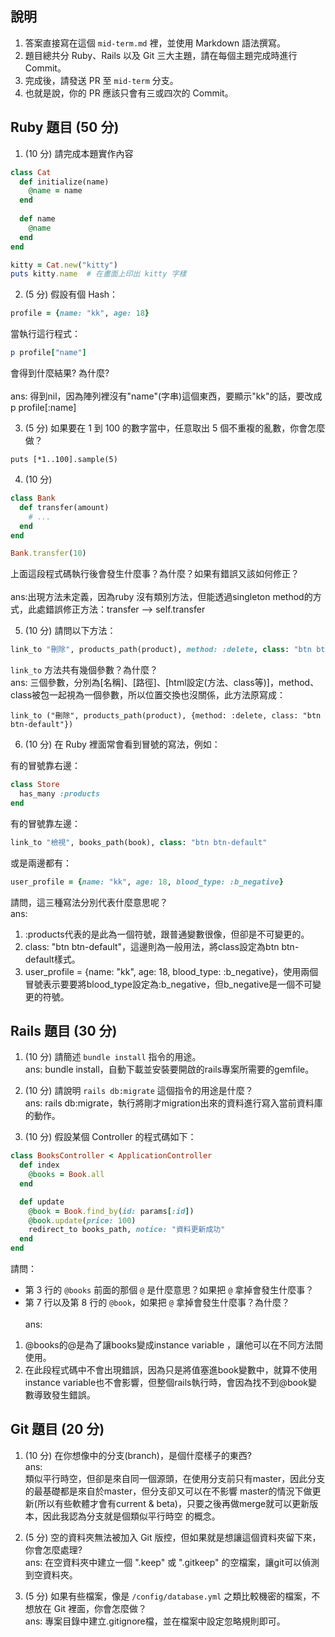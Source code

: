## 說明

1. 答案直接寫在這個 `mid-term.md` 裡，並使用 Markdown 語法撰寫。
1. 題目總共分 Ruby、Rails 以及 Git 三大主題，請在每個主題完成時進行 Commit。
1. 完成後，請發送 PR 至 `mid-term` 分支。
1. 也就是說，你的 PR 應該只會有三或四次的 Commit。

## Ruby 題目 (50 分)

1. (10 分) 請完成本題實作內容

```ruby
class Cat
  def initialize(name)
    @name = name
  end
  
  def name
    @name
  end
end

kitty = Cat.new("kitty")
puts kitty.name  # 在畫面上印出 kitty 字樣
```

2. (5 分) 假設有個 Hash：

```ruby
profile = {name: "kk", age: 18}
```

當執行這行程式：

```ruby
p profile["name"]
```

會得到什麼結果? 為什麼?<br><br>
ans: 得到nil，因為陣列裡沒有"name"(字串)這個東西，要顯示"kk"的話，要改成p profile[:name]<br>

3. (5 分) 如果要在 1 到 100 的數字當中，任意取出 5 個不重複的亂數，你會怎麼做？
```
puts [*1..100].sample(5)
```

4. (10 分)
```ruby
class Bank
  def transfer(amount)
    # ...
  end
end

Bank.transfer(10)
```

上面這段程式碼執行後會發生什麼事？為什麼？如果有錯誤又該如何修正？<br><br>
ans:出現方法未定義，因為ruby 沒有類別方法，但能透過singleton method的方式，此處錯誤修正方法：transfer --> self.transfer

5. (10 分) 請問以下方法：

```ruby
link_to "刪除", products_path(product), method: :delete, class: "btn btn-default"
```

`link_to` 方法共有幾個參數？為什麼？<br>
ans: 三個參數，分別為[名稱]、[路徑]、[html設定(方法、class等)]，method、class被包一起視為一個參數，所以位置交換也沒關係，此方法原寫成：<br>
```
link_to ("刪除", products_path(product), {method: :delete, class: "btn btn-default"})
```
6. (10 分) 在 Ruby 裡面常會看到冒號的寫法，例如：

有的冒號靠右邊：

```ruby
class Store
  has_many :products
end
```

有的冒號靠左邊：

```ruby
link_to "檢視", books_path(book), class: "btn btn-default"
```

或是兩邊都有：

```ruby
user_profile = {name: "kk", age: 18, blood_type: :b_negative}
```

請問，這三種寫法分別代表什麼意思呢？<br>
ans:<br>
1. :products代表的是此為一個符號，跟普通變數很像，但卻是不可變更的。<br>
2. class: "btn btn-default"，這邊則為一般用法，將class設定為btn btn-default樣式。<br>
3. user_profile = {name: "kk", age: 18, blood_type: :b_negative}，使用兩個冒號表示要要將blood_type設定為:b_negative，但b_negative是一個不可變更的符號。

## Rails 題目 (30 分)

1. (10 分) 請簡述 `bundle install` 指令的用途。<br>
ans: bundle install，自動下載並安裝要開啟的rails專案所需要的gemfile。

2. (10 分) 請說明 `rails db:migrate` 這個指令的用途是什麼？<br>
ans: rails db:migrate，執行將剛才migration出來的資料進行寫入當前資料庫的動作。

3. (10 分) 假設某個 Controller 的程式碼如下：

```ruby
class BooksController < ApplicationController
  def index
    @books = Book.all
  end

  def update
    @book = Book.find_by(id: params[:id])
    @book.update(price: 100)
    redirect_to books_path, notice: "資料更新成功"
  end
end
```

請問：
- 第 3 行的 `@books` 前面的那個 `@` 是什麼意思？如果把 `@` 拿掉會發生什麼事？
- 第 7 行以及第 8 行的 `@book`，如果把 `@` 拿掉會發生什麼事？為什麼？<br><br>
ans:<br>
1. @books的@是為了讓books變成instance variable ，讓他可以在不同方法間使用。<br>
2. 在此段程式碼中不會出現錯誤，因為只是將值塞進book變數中，就算不使用instance variable也不會影響，但整個rails執行時，會因為找不到@book變數導致發生錯誤。

## Git 題目 (20 分)

1. (10 分) 在你想像中的分支(branch)，是個什麼樣子的東西?<br>
ans:<br> 類似平行時空，但卻是來自同一個源頭，在使用分支前只有master，因此分支的最基礎都是來自於master，但分支卻又可以在不影響
master的情況下做更新(所以有些軟體才會有current & beta)，只要之後再做merge就可以更新版本，因此我認為分支就是個類似平行時空
的概念。

1. (5 分) 空的資料夾無法被加入 Git 版控，但如果就是想讓這個資料夾留下來，你會怎麼處理?<br>
ans: 在空資料夾中建立一個 ".keep" 或 ".gitkeep" 的空檔案，讓git可以偵測到空資料夾。

2. (5 分) 如果有些檔案，像是 `/config/database.yml` 之類比較機密的檔案，不想放在 Git 裡面，你會怎麼做？<br>
ans: 專案目錄中建立.gitignore檔，並在檔案中設定忽略規則即可。

